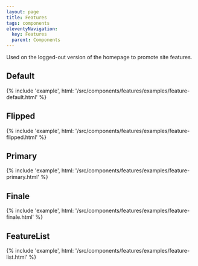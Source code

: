 ```yaml
---
layout: page
title: Features
tags: components
eleventyNavigation:
  key: Features
  parent: Components
---
```


Used on the logged-out version of the homepage to promote site features.

## Default

{% include 'example', html: '/src/components/features/examples/feature-default.html' %}

## Flipped

{% include 'example', html: '/src/components/features/examples/feature-flipped.html' %}

## Primary

{% include 'example', html: '/src/components/features/examples/feature-primary.html' %}

## Finale

{% include 'example', html: '/src/components/features/examples/feature-finale.html' %}

## FeatureList

{% include 'example', html: '/src/components/features/examples/feature-list.html' %}
